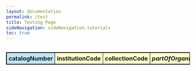 ```yaml
---
layout: documentation
permalink: /test
title: Testing Page
sideNavigation: sideNavigation.tutorials
toc: true
---
```


<div style="overflow-x: auto;">
  <table style="border-collapse: collapse; border: 1px solid black; width: 100%;">
    <tr>
      <th style="text-align: left; vertical-align: middle; border: 1px solid black; padding: 5px; background-color: #c0e6f5;">catalogNumber</th>
      <th style="text-align: left; vertical-align: middle; border: 1px solid black; padding: 5px; background-color: #ffffcc;">institutionCode</th>
      <th style="text-align: left; vertical-align: middle; border: 1px solid black; padding: 5px; background-color: #ffffcc;">collectionCode</th>
      <th style="text-align: left; vertical-align: middle; border: 1px solid black; padding: 5px; background-color: #ffffcc;"><i>partOfOrganism</i></th>
      <th style="text-align: left; vertical-align: middle; border: 1px solid black; padding: 5px; background-color: #ffffcc;">preparations</th>
      <th style="text-align: left; vertical-align: middle; border: 1px solid black; padding: 5px; background-color: #ffffcc;">references</th>
      <th style="text-align: left; vertical-align: middle; border: 1px solid black; padding: 5px; background-color: #ffffcc;">occurrenceID</th>
      <th style="text-align: left; vertical-align: middle; border: 1px solid black; padding: 5px; background-color: #ffffcc;">associatedMedia</th>
      <th style="text-align: left; vertical-align: middle; border: 1px solid black; width: 300px; padding: 5px; background-color: #f2ceef;">verbatimLabel</th>
      <th style="text-align: left; vertical-align: middle; border: 1px solid black; padding: 5px; background-color: #c0e6f5;">otherCatalogNumbers</th>
      <th style="text-align: left; vertical-align: middle; border: 1px solid black; padding: 5px; background-color: #c0e6f5;">yearCollectionEntrance</th>
      <th style="text-align: left; vertical-align: middle; border: 1px solid black; padding: 5px; background-color: #f2ceef;">verbatimEventDate</th>
      <th style="text-align: left; vertical-align: middle; border: 1px solid black; padding: 5px; background-color: #c0e6f5;">day</th>
      <th style="text-align: left; vertical-align: middle; border: 1px solid black; padding: 5px; background-color: #c0e6f5;">month</th>
      <th style="text-align: left; vertical-align: middle; border: 1px solid black; padding: 5px; background-color: #c0e6f5;">year</th>
      <th style="text-align: left; vertical-align: middle; border: 1px solid black; padding: 5px; background-color: #92d050;">eventDate</th>
      <th style="text-align: left; vertical-align: middle; border: 1px solid black; padding: 5px; background-color: #c0e6f5;">typeStatus</th>
      <th style="text-align: left; vertical-align: middle; border: 1px solid black; padding: 5px; background-color: #f2ceef;">verbatimIdentification</th>
      <th style="text-align: left; vertical-align: middle; border: 1px solid black; padding: 5px; background-color: #c0e6f5;">scientificName</th>
      <th style="text-align: left; vertical-align: middle; border: 1px solid black; padding: 5px; background-color: #92d050;">acceptedNameUsage</th>
      <th style="text-align: left; vertical-align: middle; border: 1px solid black; padding: 5px; background-color: #c0e6f5;">family</th>
      <th style="text-align: left; vertical-align: middle; border: 1px solid black; padding: 5px; background-color: #c0e6f5;">genus</th>
      <th style="text-align: left; vertical-align: middle; border: 1px solid black; padding: 5px; background-color: #c0e6f5;">specificEpithet</th>
      <th style="text-align: left; vertical-align: middle; border: 1px solid black; padding: 5px; background-color: #c0e6f5;">scientificNameAuthorship</th>
      <th style="text-align: left; vertical-align: middle; border: 1px solid black; padding: 5px; background-color: #c0e6f5;">recordedBy</th>
      <th style="text-align: left; vertical-align: middle; border: 1px solid black; padding: 5px; background-color: #c0e6f5;">recordNumber</th>
      <th style="text-align: left; vertical-align: middle; border: 1px solid black; padding: 5px; background-color: #c0e6f5;">identifiedBy</th>
      <th style="text-align: left; vertical-align: middle; border: 1px solid black; padding: 5px; background-color: #c0e6f5;">dateIdentified</th>
      <th style="text-align: left; vertical-align: middle; border: 1px solid black; padding: 5px; background-color: #f2ceef;">verbatimLocality</th>
      <th style="text-align: left; vertical-align: middle; border: 1px solid black; padding: 5px; background-color: #92d050;">continent</th>
      <th style="text-align: left; vertical-align: middle; border: 1px solid black; padding: 5px; background-color: #c0e6f5;">country</th>
      <th style="text-align: left; vertical-align: middle; border: 1px solid black; padding: 5px; background-color: #92d050;">stateProvince</th>
      <th style="text-align: left; vertical-align: middle; border: 1px solid black; padding: 5px; background-color: #c0e6f5;">county</th>
      <th style="text-align: left; vertical-align: middle; border: 1px solid black; padding: 5px; background-color: #c0e6f5;">municipality</th>
      <th style="text-align: left; vertical-align: middle; border: 1px solid black; padding: 5px; background-color: #c0e6f5;">locality</th>
      <th style="text-align: left; vertical-align: middle; border: 1px solid black; padding: 5px; background-color: #f2ceef;">verbatimElevation</th>
      <th style="text-align: left; vertical-align: middle; border: 1px solid black; padding: 5px; background-color: #c0e6f5;">minimumElevationInMeters</th>
      <th style="text-align: left; vertical-align: middle; border: 1px solid black; padding: 5px; background-color: #c0e6f5;">maximumElevationInMeters</th>
      <th style="text-align: left; vertical-align: middle; border: 1px solid black; padding: 5px; background-color: #f2ceef;">verbatimCoordinates</th>
      <th style="text-align: left; vertical-align: middle; border: 1px solid black; padding: 5px; background-color: #ffff00;">locationID</th>
      <th style="text-align: left; vertical-align: middle; border: 1px solid black; padding: 5px; background-color: #ffff00;">decimalLongitude</th>
      <th style="text-align: left; vertical-align: middle; border: 1px solid black; padding: 5px; background-color: #ffff00;">decimalLatitude</th>
      <th style="text-align: left; vertical-align: middle; border: 1px solid black; padding: 5px; background-color: #ffff00;">geodeticDatum</th>
      <th style="text-align: left; vertical-align: middle; border: 1px solid black; padding: 5px; background-color: #ffff00;">coordinateUncertaintyInMeters</th>
      <th style="text-align: left; vertical-align: middle; border: 1px solid black; padding: 5px; background-color: #ffff00;">coordinatePrecision</th>
      <th style="text-align: left; vertical-align: middle; border: 1px solid black; padding: 5px; background-color: #ffff00;">georeferencedBy</th>
      <th style="text-align: left; vertical-align: middle; border: 1px solid black; padding: 5px; background-color: #ffff00;">georeferenceProtocol</th>
      <th style="text-align: left; vertical-align: middle; border: 1px solid black; padding: 5px; background-color: #ffff00;">georeferencedDate</th>
      <th style="text-align: left; vertical-align: middle; border: 1px solid black; padding: 5px; background-color: #ffff00;">georeferenceSources</th>
      <th style="text-align: left; vertical-align: middle; border: 1px solid black; padding: 5px; background-color: #ffff00;">georeferenceRemarks</th>
    </tr>
  </table>
</div>
